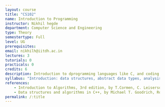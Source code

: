 ```yaml
---
layout: course
title: "CS102"
name: Introduction to Programming
instructor: Nikhil hegde
department: Computer Science and Engineering
type: Theory
semestertype: Full
level: UG
prerequisites:
email: nikhilh@iitdh.ac.in
lectures: 3
tutorials: 0
practicals: 0
credits: 6
description: Introduction to dprogramming languages like C, and coding skills.
syllabus: "Introduction: data structures, abstract data types, analysis of algorithms. Creation and manipulation of data structures: arrays, lists, stacks, queues, trees, heaps, hash tables, balanced trees tries, graphs. Algorithms forsorting and searching, order statistics, depth-first and breadth-first search shortest paths and minimum spanning tree."
references: 
    - Introduction to Algorithms, 3rd edition, by T.Cormen, C. Leiserson, R. Rivest, C. Stein, MIT Press and McGraw-Hill, 2009.
    - Data structures and algorithms in C++, by Michael T. Goodrich, Roberto Tamassia, and David M. Mount Wiley, 2004.
permalink: /:title
---
```



